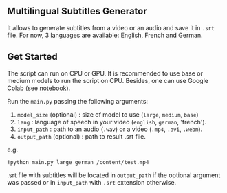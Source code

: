## Multilingual Subtitles Generator

It allows to generate subtitles from a video or an audio and save it in `.srt` file. For now, 3 languages are available: English, French and German.

## Get Started

The script can run on CPU or GPU. It is recommended to use base or medium models to run the script on CPU. Besides, one can use Google Colab (see [notebook](https://github.com/konverner/subtitles-generator/blob/main/subtitles_generator.ipynb)).

Run the `main.py` passing the following arguments:

1) `model_size` (optional) : size of model to use (`large`, `medium`, `base`)
2) `lang` : language of speech in your video (`english`, `german`, 'french').
3) `input_path` : path to an audio (`.wav`) or a video (`.mp4`, `.avi`, `.webm`).
4) `output_path` (optional) : path to result .srt file.

e.g.

`!python main.py large german /content/test.mp4`

.srt file with subtitles will be located in `output_path` if the optional argument was passed or in `input_path` with `.srt` extension otherwise.
